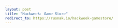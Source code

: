 ```yaml
---
layout: post
title: "Hackweek: Game Store"
redirect_to: https://rusnak.io/hackweek-gamestore/
---
```

